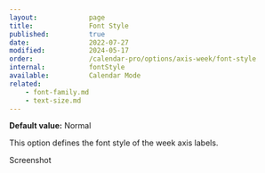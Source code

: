 ```yaml
---
layout:             page
title:              Font Style
published:          true
date:               2022-07-27
modified:           2024-05-17
order:              /calendar-pro/options/axis-week/font-style
internal:           fontStyle
available:          Calendar Mode
related:
    - font-family.md
    - text-size.md
---
```

**Default value:** Normal

This option defines the font style of the week axis labels.  

<todo>Screenshot</todo>

